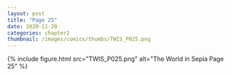 ```yaml
---
layout: post
title: "Page 25"
date: 2020-11-20
categories: chapter2
thumbnail: /images/comics/thumbs/TWIS_P025.png
---
```


{% include figure.html src="TWIS_P025.png" alt="The World in Sepia Page 25" %}
